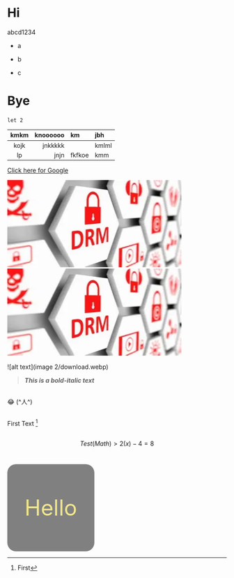 # Hi
abcd1234
- a
+ b
* c

# Bye

```Js
let 2
```
| kmkm | knoooooo | km | jbh |
| :-:| --: | :- | :--
|kojk| jnkkkkk | | kmlml
|lp| jnjn | fkfkoe | kmm

[Click here for Google](https://google.com)

<img src="images 2/download.webp" width="400" height="200" alt="Alt Text">

<img src="images 2/download.webp" width="400" height="200" alt="Alt Text">

![alt text](image 2/download.webp)

>***This is a bold-italic text***

##
😂
(^人^)
##

First Text [^1]
[^1]: First
##
$$
Test (Math) >
2(x)-4=8
$$
#
<div style="width:200px; height:200px; background-color:gray; border-radius: 20px;text-align: center; align-content: center; font-size:50px; color: khaki;">Hello</div>
